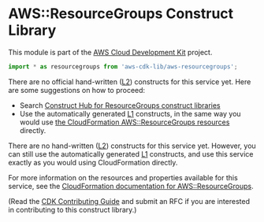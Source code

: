 # AWS::ResourceGroups Construct Library


This module is part of the [AWS Cloud Development Kit](https://github.com/aws/aws-cdk) project.

```ts nofixture
import * as resourcegroups from 'aws-cdk-lib/aws-resourcegroups';
```

<!--BEGIN CFNONLY DISCLAIMER-->

There are no official hand-written ([L2](https://docs.aws.amazon.com/cdk/latest/guide/constructs.html#constructs_lib)) constructs for this service yet. Here are some suggestions on how to proceed:

- Search [Construct Hub for ResourceGroups construct libraries](https://constructs.dev/search?q=resourcegroups)
- Use the automatically generated [L1](https://docs.aws.amazon.com/cdk/latest/guide/constructs.html#constructs_l1_using) constructs, in the same way you would use [the CloudFormation AWS::ResourceGroups resources](https://docs.aws.amazon.com/AWSCloudFormation/latest/UserGuide/AWS_ResourceGroups.html) directly.


<!--BEGIN CFNONLY DISCLAIMER-->

There are no hand-written ([L2](https://docs.aws.amazon.com/cdk/latest/guide/constructs.html#constructs_lib)) constructs for this service yet. 
However, you can still use the automatically generated [L1](https://docs.aws.amazon.com/cdk/latest/guide/constructs.html#constructs_l1_using) constructs, and use this service exactly as you would using CloudFormation directly.

For more information on the resources and properties available for this service, see the [CloudFormation documentation for AWS::ResourceGroups](https://docs.aws.amazon.com/AWSCloudFormation/latest/UserGuide/AWS_ResourceGroups.html).

(Read the [CDK Contributing Guide](https://github.com/aws/aws-cdk/blob/master/CONTRIBUTING.md) and submit an RFC if you are interested in contributing to this construct library.)

<!--END CFNONLY DISCLAIMER-->

